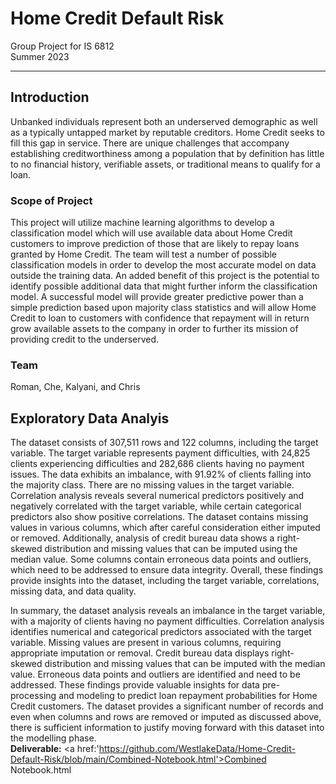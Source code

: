 # Home Credit Default Risk
Group Project for IS 6812\
Summer 2023
- - - - 

## Introduction
Unbanked individuals represent both an underserved demographic as well as a typically
untapped market by reputable creditors. Home Credit seeks to fill this gap in service. There are
unique challenges that accompany establishing creditworthiness among a population that by
definition has little to no financial history, verifiable assets, or traditional means to qualify for a
loan.
### Scope of Project
This project will utilize machine learning algorithms to develop a classification model which will
use available data about Home Credit customers to improve prediction of those that are likely to
repay loans granted by Home Credit. The team will test a number of possible classification
models in order to develop the most accurate model on data outside the training data. An
added benefit of this project is the potential to identify possible additional data that might further
inform the classification model. A successful model will provide greater predictive power than a
simple prediction based upon majority class statistics and will allow Home Credit to loan to
customers with confidence that repayment will in return grow available assets to the company in
order to further its mission of providing credit to the underserved.

### Team
Roman, Che, Kalyani, and Chris

## Exploratory Data Analyis
The dataset consists of 307,511 rows and 122 columns, including the target variable. The target variable represents payment difficulties, with 24,825 clients experiencing difficulties and 282,686 clients having no payment issues. The data exhibits an imbalance, with 91.92% of clients falling into the majority class. There are no missing values in the target variable. Correlation analysis reveals several numerical predictors positively and negatively correlated with the target variable, while certain categorical predictors also show positive correlations. The dataset contains missing values in various columns, which after careful consideration either imputed or removed. Additionally, analysis of credit bureau data shows a right-skewed distribution and missing values that can be imputed using the median value. Some columns contain erroneous data points and outliers, which need to be addressed to ensure data integrity. Overall, these findings provide insights into the dataset, including the target variable, correlations, missing data, and data quality.

In summary, the dataset analysis reveals an imbalance in the target variable, with a majority of clients having no payment difficulties. Correlation analysis identifies numerical and categorical predictors associated with the target variable. Missing values are present in various columns, requiring appropriate imputation or removal. Credit bureau data displays right-skewed distribution and missing values that can be imputed with the median value. Erroneous data points and outliers are identified and need to be addressed. These findings provide valuable insights for data pre-processing and modeling to predict loan repayment probabilities for Home Credit customers. The dataset provides a significant number of records and even when columns and rows are removed or imputed as discussed above, there is sufficient information to justify moving forward with this dataset into the modelling phase.  
**Deliverable:** <a href:'https://github.com/WestlakeData/Home-Credit-Default-Risk/blob/main/Combined-Notebook.html'>Combined Notebook.html</a>
